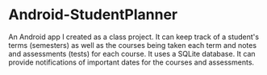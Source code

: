 # Android-StudentPlanner
An Android app I created as a class project. It can keep track of a student's terms (semesters) as well as the courses being taken each term and notes and assessments (tests) for each course. It uses a SQLite database. It can provide notifications of important dates for the courses and assessments.
